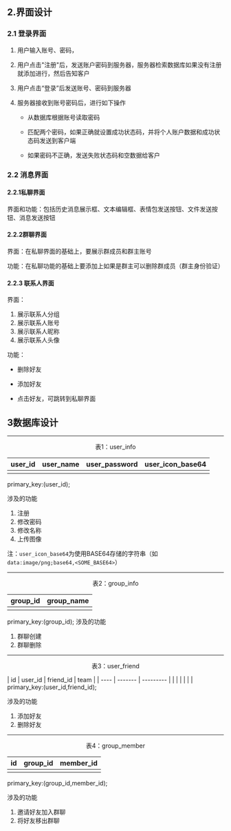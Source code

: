 ## 2.界面设计

### 2.1 登录界面

1. 用户输入账号、密码，
2. 用户点击"注册"后，发送账户密码到服务器，服务器检索数据库如果没有注册就添加进行，然后告知客户
3. 用户点击“登录”后发送账号、密码到服务器
4. 服务器接收到账号密码后，进行如下操作

   + 从数据库根据账号读取密码

   + 匹配两个密码，如果正确就设置成功状态码，并将个人账户数据和成功状态码发送到客户端

   + 如果密码不正确，发送失败状态码和空数据给客户

     

### 2.2 消息界面

#### **2.2.1私聊界面**

界面和功能：包括历史消息展示框、文本编辑框、表情包发送按钮、文件发送按钮、消息发送按钮



#### **2.2.2群聊界面**

界面：在私聊界面的基础上，要展示群成员和群主账号

功能：在私聊功能的基础上要添加上如果是群主可以删除群成员（群主身份验证）



#### **2.2.3 联系人界面**

界面：

1. 展示联系人分组
2. 展示联系人账号
3. 展示联系人昵称
4. 展示联系人头像

功能：

+ 删除好友

+ 添加好友

+ 点击好友，可跳转到私聊界面

  

## 3数据库设计

------
<center>表1：user_info</center>

| user_id | user_name | user_password | user_icon_base64 |
| ------- | --------- | ------------- | ---------------- |
|         |           |               |                  |
primary_key:(user_id);

涉及的功能
1. 注册
2. 修改密码
3. 修改名称
4. 上传图像

注：`user_icon_base64`为使用BASE64存储的字符串（如`data:image/png;base64,<SOME_BASE64>`）

------
<center>表2：group_info </center>

| group_id | group_name |
| -------- |  --------- |
|          |            |
primary_key:(group_id);
涉及的功能
1. 群聊创建
2. 群聊删除


------
<center>表3：user_friend</center>

| id   | user_id | friend_id | team |
| ---- | ------- | --------- |      |
|      |         |           |      |
primary_key:(user_id,friend_id);

涉及的功能
1. 添加好友
2. 删除好友


------
<center>表4：group_member</center>

| id   | group_id | member_id |
| ---- | -------- | --------- |
|      |          |           |
primary_key:(group_id,member_id);

涉及的功能
1. 邀请好友加入群聊
2. 将好友移出群聊

